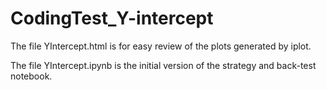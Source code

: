 # CodingTest_Y-intercept

The file YIntercept.html is for easy review of the plots generated by iplot.

The file YIntercept.ipynb is the initial version of the strategy and back-test notebook.

